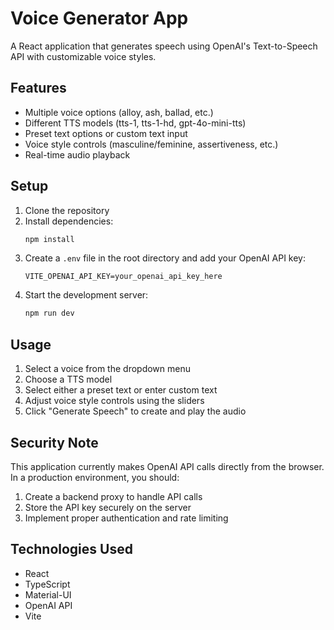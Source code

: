 # Voice Generator App

A React application that generates speech using OpenAI's Text-to-Speech API with customizable voice styles.

## Features

- Multiple voice options (alloy, ash, ballad, etc.)
- Different TTS models (tts-1, tts-1-hd, gpt-4o-mini-tts)
- Preset text options or custom text input
- Voice style controls (masculine/feminine, assertiveness, etc.)
- Real-time audio playback

## Setup

1. Clone the repository
2. Install dependencies:
   ```bash
   npm install
   ```
3. Create a `.env` file in the root directory and add your OpenAI API key:
   ```
   VITE_OPENAI_API_KEY=your_openai_api_key_here
   ```
4. Start the development server:
   ```bash
   npm run dev
   ```

## Usage

1. Select a voice from the dropdown menu
2. Choose a TTS model
3. Select either a preset text or enter custom text
4. Adjust voice style controls using the sliders
5. Click "Generate Speech" to create and play the audio

## Security Note

This application currently makes OpenAI API calls directly from the browser. In a production environment, you should:

1. Create a backend proxy to handle API calls
2. Store the API key securely on the server
3. Implement proper authentication and rate limiting

## Technologies Used

- React
- TypeScript
- Material-UI
- OpenAI API
- Vite
